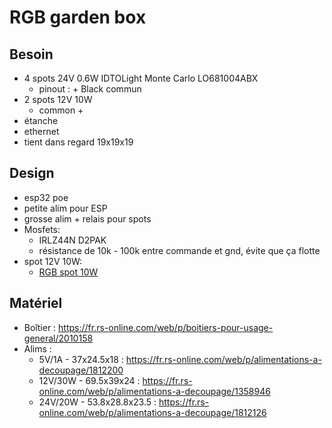 # RGB garden box

## Besoin

- 4 spots 24V 0.6W IDTOLight Monte Carlo LO681004ABX
  - pinout : + Black commun
- 2 spots 12V 10W
  - common +
- étanche
- ethernet
- tient dans regard 19x19x19

## Design

- esp32 poe
- petite alim pour ESP
- grosse alim + relais pour spots
- Mosfets:
  - IRLZ44N D2PAK
  - résistance de 10k - 100k entre commande et gnd, évite que ça flotte
- spot 12V 10W:
   - [RGB spot 10W](../rgb-spot-10w/README.md)

## Matériel

- Boîtier : https://fr.rs-online.com/web/p/boitiers-pour-usage-general/2010158
- Alims :
  - 5V/1A - 37x24.5x18 : https://fr.rs-online.com/web/p/alimentations-a-decoupage/1812200
  - 12V/30W - 69.5x39x24 : https://fr.rs-online.com/web/p/alimentations-a-decoupage/1358946
  - 24V/20W - 53.8x28.8x23.5 : https://fr.rs-online.com/web/p/alimentations-a-decoupage/1812126
